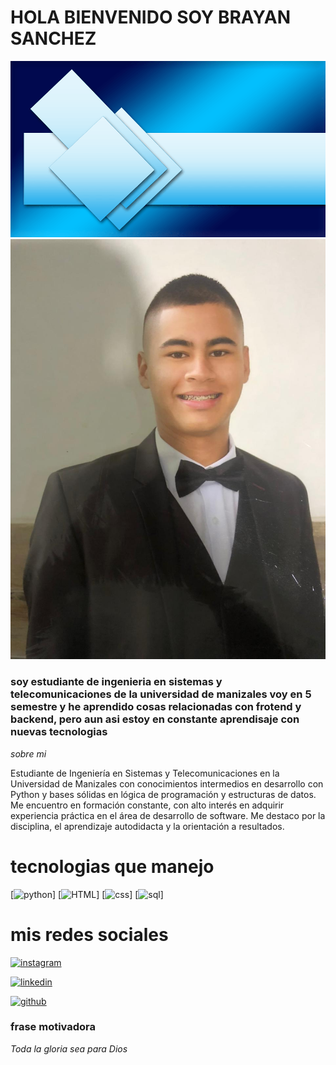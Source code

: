 # HOLA BIENVENIDO SOY BRAYAN SANCHEZ
![Banner](imagenes/banner.png)
<img src="./imagenes/imagen_perfil.jpg" alt="mi foto" width="600">


### soy estudiante de ingenieria en sistemas y telecomunicaciones de la universidad de manizales voy en 5 semestre y he aprendido cosas relacionadas con frotend y backend, pero aun asi estoy en constante aprendisaje con nuevas tecnologias

*sobre mi*

Estudiante de Ingeniería en Sistemas y Telecomunicaciones en la Universidad de Manizales con conocimientos intermedios en desarrollo con Python y bases sólidas en lógica de programación y estructuras de datos. Me encuentro en formación constante, con alto interés en adquirir experiencia práctica en el área de desarrollo de software. Me destaco por la disciplina, el aprendizaje autodidacta y la orientación a resultados.


# tecnologias que manejo
[![python](https://img.shields.io/badge/python-red?logo=python&logoColor=white)] [![HTML](https://img.shields.io/badge/HTML-green?logo=html&logoColor=white)] [![css](https://img.shields.io/badge/css-red?logo=css&logoColor=white)] [![sql](https://img.shields.io/badge/sql-blue?logo=mysql&logoColor=white)]


# mis redes sociales


[![instagram](https://img.shields.io/badge/instagram-green?logo=instagram&logoColor=white)](https://www.instagram.com/nigg_n1/?utm_source=ig_web_button_share_sheet)

[![linkedin](https://img.shields.io/badge/linkedin-blue?logo=linkedin&logoColor=white)](https://candidato.co.computrabajo.com/candidate/cv/edit/)

[![github](https://img.shields.io/badge/github-gray?logo=github&logoColor=white)](https://github.com/Brayan-Sanchez-10)


### frase motivadora 


*Toda la gloria sea para Dios*